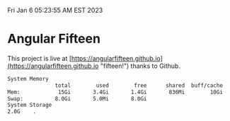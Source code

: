 Fri Jan  6 05:23:55 AM EST 2023

# Angular Fifteen


This project is live at [https://angularfifteen.github.io](https://angularfifteen.github.io "fifteen!") thanks to Github.

```bash
System Memory
               total        used        free      shared  buff/cache   available
Mem:            15Gi       3.4Gi       1.4Gi       836Mi        10Gi        10Gi
Swap:          8.0Gi       5.0Mi       8.0Gi
System Storage
2.0G	.
```
